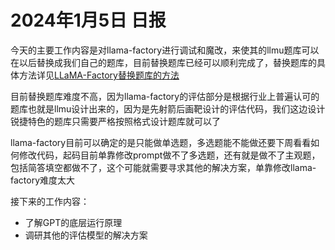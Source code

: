 # 2024年1月5日 日报

今天的主要工作内容是对llama-factory进行调试和魔改，来使其的llmu题库可以在以后替换成我们自己的题库，目前替换题库已经可以顺利完成了，替换题库的具体方法详见[LLaMA-Factory替换题库的方法](https://www.yuque.com/chougoushi0v0/kb/aqual2q45oghwsxt?singleDoc)

目前替换题库难度不高，因为llama-factory的评估部分是根据行业上普遍认可的题库也就是llmu设计出来的，因为是先射箭后画靶设计的评估代码，我们这边设计锐捷特色的题库只需要严格按照格式设计题库就可以了

llama-factory目前可以确定的是只能做单选题，多选题能不能做还要下周看看如何修改代码，起码目前单靠修改prompt做不了多选题，还有就是做不了主观题，包括简答填空都做不了，这个可能就需要寻求其他的解决方案，单靠修改llama-factory难度太大

接下来的工作内容：

- 了解GPT的底层运行原理
- 调研其他的评估模型的解决方案
